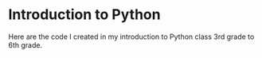 # Introduction to Python

Here are the code I created in my introduction to Python class 3rd grade to 6th grade. 

